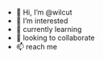 - 👋 Hi, I’m @wilcut
- 👀 I’m interested 
- 🌱 currently learning
- 💞️ looking to collaborate 
- 📫 reach me

<!---
wilcut/wilcut is a ✨ special ✨ repository because its `README.md` (this file) appears on your GitHub profile.
You can click the Preview link to take a look at your changes.
--->
